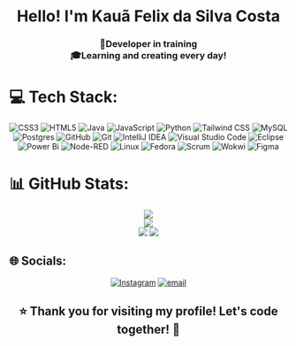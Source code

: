 <h1 align="center">Hello! I'm Kauã Felix da Silva Costa</h1>

<h3 align="center">
  🚀Developer in training <br>
  🎓Learning and creating every day!

# 💻 Tech Stack:
<div align="center">

![CSS3](https://img.shields.io/badge/css3-%231572B6.svg?style=for-the-badge&logo=css3&logoColor=white)
![HTML5](https://img.shields.io/badge/html5-%23E34F26.svg?style=for-the-badge&logo=html5&logoColor=white)
![Java](https://img.shields.io/badge/java-%23ED8B00.svg?style=for-the-badge&logo=openjdk&logoColor=white)
![JavaScript](https://img.shields.io/badge/javascript-%23F7DF1E.svg?style=for-the-badge&logo=javascript&logoColor=black)
![Python](https://img.shields.io/badge/python-3776AB?style=for-the-badge&logo=python&logoColor=white)
![Tailwind CSS](https://img.shields.io/badge/Tailwind%20CSS-38B2AC?style=for-the-badge&logo=tailwindcss&logoColor=white)
![MySQL](https://img.shields.io/badge/mysql-4479A1.svg?style=for-the-badge&logo=mysql&logoColor=white)
![Postgres](https://img.shields.io/badge/postgres-%23316192.svg?style=for-the-badge&logo=postgresql&logoColor=white)
![GitHub](https://img.shields.io/badge/github-%23121011.svg?style=for-the-badge&logo=github&logoColor=white)
![Git](https://img.shields.io/badge/git-%23F05033.svg?style=for-the-badge&logo=git&logoColor=white)
![IntelliJ IDEA](https://img.shields.io/badge/IntelliJIDEA-000000?style=for-the-badge&logo=intellijidea&logoColor=white)
![Visual Studio Code](https://img.shields.io/badge/VSCode-0078d7?style=for-the-badge&logo=visualstudiocode&logoColor=white)
![Eclipse](https://img.shields.io/badge/Eclipse-2C2255?style=for-the-badge&logo=eclipse&logoColor=white)
![Power Bi](https://img.shields.io/badge/power_bi-F2C811?style=for-the-badge&logo=powerbi&logoColor=black)
![Node-RED](https://img.shields.io/badge/Node--RED-%238F0000.svg?style=for-the-badge&logo=node-red&logoColor=white)
![Linux](https://img.shields.io/badge/Linux-FCC624?style=for-the-badge&logo=linux&logoColor=black)
![Fedora](https://img.shields.io/badge/Fedora-51A2DA?style=for-the-badge&logo=fedora&logoColor=white)
![Scrum](https://img.shields.io/badge/Scrum-%230074CD.svg?style=for-the-badge&logo=scrumalliance&logoColor=white)
![Wokwi](https://img.shields.io/badge/Wokwi-6020b0?style=for-the-badge&logo=wokwi&logoColor=white)
![Figma](https://img.shields.io/badge/figma-%23F24E1E.svg?style=for-the-badge&logo=figma&logoColor=white)

</div>


# 📊 GitHub Stats:

<div align = "center">
  
![](https://github-readme-stats.vercel.app/api?username=kauaafeelix&theme=aura&hide_border=false&include_all_commits=false&count_private=false)<br/>
![](https://nirzak-streak-stats.vercel.app/?user=kauaafeelix&theme=aura&hide_border=false)<br/>
![](https://github-readme-stats.vercel.app/api/top-langs/?username=kauaafeelix&theme=aura&hide_border=false&include_all_commits=false&count_private=false&layout=compact)
[![](https://visitcount.itsvg.in/api?id=kauaafeelix&icon=0&color=0)](https://visitcount.itsvg.in)

</div>


## 🌐 Socials:
<div align = "center">

[![Instagram](https://img.shields.io/badge/Instagram-%23E4405F.svg?style=for-the-badge&logo=Instagram&logoColor=white)](https://instagram.com/kauaafeelix) [![email](https://img.shields.io/badge/Email-D14836?style=for-the-badge&logo=gmail&logoColor=white)](mailto:kfelixcosta11@gmail.com) 

</div>
  <h2 align = "center" >⭐ Thank you for visiting my profile! Let's code together! 🚀</h2>
